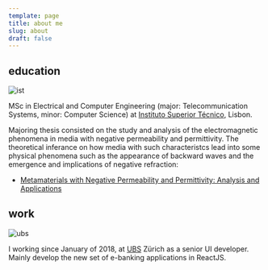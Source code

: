 ```yaml
---
template: page
title: about me
slug: about
draft: false
---
```

## education

![ist](/media/ist.jpg)

MSc in Electrical and Computer Engineering (major: Telecommunication Systems, minor: Computer Science) at [Instituto Superior Técnico](https://tecnico.ulisboa.pt/en/), Lisbon.

Majoring thesis consisted on the study and analysis of the electromagnetic phenomena in media with negative permeability and permittivity. The theoretical inferance on how media with such characteristcs lead into some physical phenomena such as the appearance of backward waves and the emergence and implications of negative refraction: 

* [Metamaterials with Negative Permeability and Permittivity: Analysis and Applications](https://dspace.ist.utl.pt/bitstream/2295/792766/1/dissertacao.pdf)

## work

![ubs](/media/ubs.png)

I working since January of 2018, at [UBS](https://www.ubs.com) Zürich as a senior UI developer. Mainly develop the new set of e-banking applications in ReactJS.
